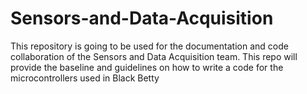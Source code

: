 # Sensors-and-Data-Acquisition
This repository is going to be used for the documentation and code collaboration of the Sensors and Data Acquisition team. This repo will provide the baseline and guidelines on how to write a code for the microcontrollers used in Black Betty
